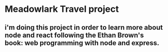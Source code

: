 # Meadowlark Travel project
## i'm doing this project in order to learn more about node and react following the Ethan Brown's book: web programming with node and express.
